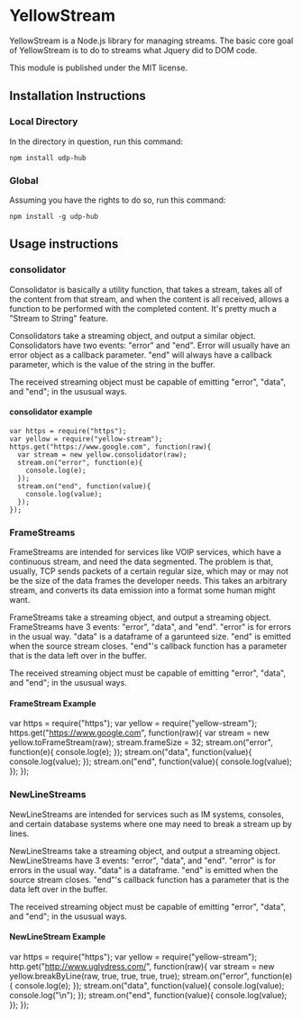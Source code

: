 # YellowStream

YellowStream is a Node.js library for managing streams. The basic core goal of YellowStream is to do to streams what Jquery did to DOM code. 

This module is published under the MIT license. 

## Installation Instructions

### Local Directory

In the directory in question, run this command:

```
npm install udp-hub
```

### Global

Assuming you have the rights to do so, run this command:

```
npm install -g udp-hub
```

## Usage instructions

### consolidator

Consolidator is basically a utility function, that takes a stream, takes all of the content from that stream, and when the content is all received, allows a function to be performed with the completed content. It's pretty much a "Stream to String" feature.

Consolidators take a streaming object, and output a similar object. Consolidators have two events: "error" and "end". Error will usually have an error object as a callback parameter. "end" will always have a callback parameter, which is the value of the string in the buffer. 

The received streaming object must be capable of emitting "error", "data", and "end"; in the ususual ways. 

#### consolidator example
    var https = require("https");
    var yellow = require("yellow-stream");
    https.get("https://www.google.com", function(raw){
      var stream = new yellow.consolidator(raw);
      stream.on("error", function(e){
        console.log(e);
      });
      stream.on("end", function(value){
        console.log(value);
      });
    });

### FrameStreams

FrameStreams are intended for services like VOIP services, which have a continuous stream, and need the data segmented. The problem is that, usually, TCP sends packets of a certain regular size, which may or may not be the size of the data frames the developer needs. This takes an arbitrary stream, and converts its data emission into a format some human might want.

FrameStreams take a streaming object, and output a streaming object. FrameStreams have 3 events: "error", "data", and "end". "error" is for errors in the usual way. "data" is a dataframe of a garunteed size. "end" is emitted when the source stream closes. "end"'s callback function has a parameter that is the data left over in the buffer. 

The received streaming object must be capable of emitting "error", "data", and "end"; in the ususual ways. 

#### FrameStream Example
var https = require("https");
var yellow = require("yellow-stream");
https.get("https://www.google.com", function(raw){
	var stream = new yellow.toFrameStream(raw);
	stream.frameSize = 32;
	stream.on("error", function(e){
		console.log(e);
	});
	stream.on("data", function(value){
		console.log(value);
	});
	stream.on("end", function(value){
		console.log(value);
	});
});

### NewLineStreams

NewLineStreams are intended for services such as IM systems, consoles, and certain database systems where one may need to break a stream up by lines. 

NewLineStreams take a streaming object, and output a streaming object. NewLineStreams have 3 events: "error", "data", and "end". "error" is for errors in the usual way. "data" is a dataframe. "end" is emitted when the source stream closes. "end"'s callback function has a parameter that is the data left over in the buffer. 

The received streaming object must be capable of emitting "error", "data", and "end"; in the ususual ways. 

#### NewLineStream Example
var https = require("https");
var yellow = require("yellow-stream");
http.get("http://www.uglydress.com/", function(raw){
	var stream = new yellow.breakByLine(raw, true, true, true, true);
	stream.on("error", function(e){
		console.log(e);
	});
	stream.on("data", function(value){
		console.log(value);
		console.log("\n");
	});
	stream.on("end", function(value){
		console.log(value);
	});
});
